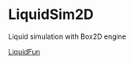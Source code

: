 # LiquidSim2D

Liquid simulation with Box2D engine

[LiquidFun](http://google.github.io/liquidfun/)
